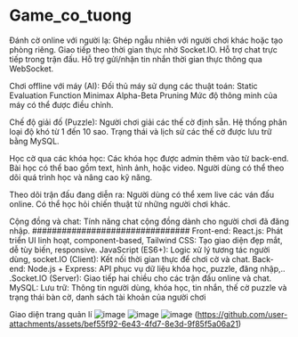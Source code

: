 # Game_co_tuong
Đánh cờ online với người lạ:
Ghép ngẫu nhiên với người chơi khác hoặc tạo phòng riêng.
Giao tiếp theo thời gian thực nhờ Socket.IO.
Hỗ trợ chat trực tiếp trong trận đấu.
Hỗ trợ gửi/nhận tin nhắn thời gian thực thông qua WebSocket.

Chơi offline với máy (AI):
Đối thủ máy sử dụng các thuật toán:
Static Evaluation Function
Minimax
Alpha-Beta Pruning
Mức độ thông minh của máy có thể được điều chỉnh.

Chế độ giải đố (Puzzle):
Người chơi giải các thế cờ định sẵn.
Hệ thống phân loại độ khó từ 1 đến 10 sao.
Trạng thái và lịch sử các thế cờ được lưu trữ bằng MySQL.

Học cờ qua các khóa học:
Các khóa học được admin thêm vào từ back-end.
Bài học có thể bao gồm text, hình ảnh, hoặc video.
Người dùng có thể theo dõi quá trình học và nâng cao kỹ năng.

Theo dõi trận đấu đang diễn ra:
Người dùng có thể xem live các ván đấu online.
Có thể học hỏi chiến thuật từ những người chơi khác.

Cộng đồng và chat:
Tính năng chat cộng đồng dành cho người chơi đã đăng nhập.
################################
Front-end:
React.js: Phát triển UI linh hoạt, component-based, Tailwind CSS: Tạo giao diện đẹp mắt, dễ tùy biến, responsive. JavaScript (ES6+): Logic xử lý tương tác người dùng, socket.IO (Client): Kết nối thời gian thực để chơi cờ và chat.
Back-end:
Node.js + Express: API phục vụ dữ liệu khóa học, puzzle, đăng nhập,.. .Socket.IO (Server): Giao tiếp hai chiều cho các trận đấu online và chat.
MySQL: Lưu trữ:
Thông tin người dùng, khóa học, tin nhắn, thế cờ puzzle và trạng thái bàn cờ, danh sách tài khoản của người chơi 

Giao diện trang quản lí 
![image](https://github.com/user-attachments/assets/0728e0fd-8eea-4c40-bacd-a0b20865cf43)
![image](https://github.com/user-attachments/assets/e2589844-8c4c-4ff8-b394-524053d0cc3f)
![image](https://github.com/user-attachments/assets/d08e0b5b-4e8d-48a0-8c96-ca108e6823f6)
(https://github.com/user-attachments/assets/bef55f92-6e43-4fd7-8e3d-9f85f5a06a21)





